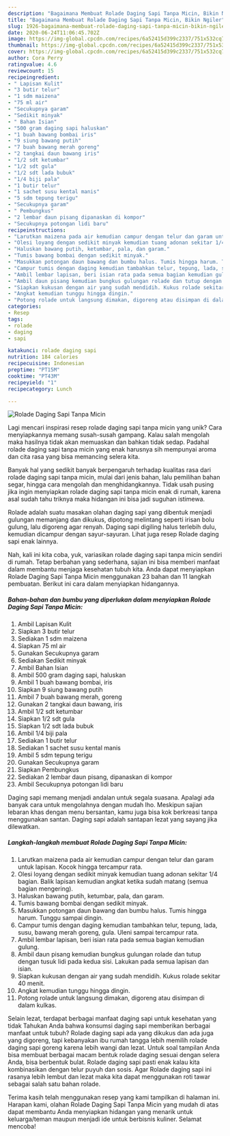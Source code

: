 ```yaml
---
description: "Bagaimana Membuat Rolade Daging Sapi Tanpa Micin, Bikin Ngiler"
title: "Bagaimana Membuat Rolade Daging Sapi Tanpa Micin, Bikin Ngiler"
slug: 1926-bagaimana-membuat-rolade-daging-sapi-tanpa-micin-bikin-ngiler
date: 2020-06-24T11:06:45.702Z
image: https://img-global.cpcdn.com/recipes/6a52415d399c2337/751x532cq70/rolade-daging-sapi-tanpa-micin-foto-resep-utama.jpg
thumbnail: https://img-global.cpcdn.com/recipes/6a52415d399c2337/751x532cq70/rolade-daging-sapi-tanpa-micin-foto-resep-utama.jpg
cover: https://img-global.cpcdn.com/recipes/6a52415d399c2337/751x532cq70/rolade-daging-sapi-tanpa-micin-foto-resep-utama.jpg
author: Cora Perry
ratingvalue: 4.6
reviewcount: 15
recipeingredient:
- " Lapisan Kulit"
- "3 butir telur"
- "1 sdm maizena"
- "75 ml air"
- "Secukupnya garam"
- "Sedikit minyak"
- " Bahan Isian"
- "500 gram daging sapi haluskan"
- "1 buah bawang bombai iris"
- "9 siung bawang putih"
- "7 buah bawang merah goreng"
- "2 tangkai daun bawang iris"
- "1/2 sdt ketumbar"
- "1/2 sdt gula"
- "1/2 sdt lada bubuk"
- "1/4 biji pala"
- "1 butir telur"
- "1 sachet susu kental manis"
- "5 sdm tepung terigu"
- "Secukupnya garam"
- " Pembungkus"
- "2 lembar daun pisang dipanaskan di kompor"
- "Secukupnya potongan lidi baru"
recipeinstructions:
- "Larutkan maizena pada air kemudian campur dengan telur dan garam untuk lapisan. Kocok hingga tercampur rata."
- "Olesi loyang dengan sedikit minyak kemudian tuang adonan sekitar 1/4 bagian. Balik lapisan kemudian angkat ketika sudah matang (semua bagian mengering)."
- "Haluskan bawang putih, ketumbar, pala, dan garam."
- "Tumis bawang bombai dengan sedikit minyak."
- "Masukkan potongan daun bawang dan bumbu halus. Tumis hingga harum. Tunggu sampai dingin."
- "Campur tumis dengan daging kemudian tambahkan telur, tepung, lada, susu, bawang merah goreng, gula. Uleni sampai tercampur rata."
- "Ambil lembar lapisan, beri isian rata pada semua bagian kemudian gulung."
- "Ambil daun pisang kemudian bungkus gulungan rolade dan tutup dengan tusuk lidi pada kedua sisi. Lakukan pada semua lapisan dan isian."
- "Siapkan kukusan dengan air yang sudah mendidih. Kukus rolade sekitar 40 menit."
- "Angkat kemudian tunggu hingga dingin."
- "Potong rolade untuk langsung dimakan, digoreng atau disimpan di dalam kulkas."
categories:
- Resep
tags:
- rolade
- daging
- sapi

katakunci: rolade daging sapi 
nutrition: 184 calories
recipecuisine: Indonesian
preptime: "PT15M"
cooktime: "PT43M"
recipeyield: "1"
recipecategory: Lunch

---
```



![Rolade Daging Sapi Tanpa Micin](https://img-global.cpcdn.com/recipes/6a52415d399c2337/751x532cq70/rolade-daging-sapi-tanpa-micin-foto-resep-utama.jpg)

Lagi mencari inspirasi resep rolade daging sapi tanpa micin yang unik? Cara menyiapkannya memang susah-susah gampang. Kalau salah mengolah maka hasilnya tidak akan memuaskan dan bahkan tidak sedap. Padahal rolade daging sapi tanpa micin yang enak harusnya sih mempunyai aroma dan cita rasa yang bisa memancing selera kita.

Banyak hal yang sedikit banyak berpengaruh terhadap kualitas rasa dari rolade daging sapi tanpa micin, mulai dari jenis bahan, lalu pemilihan bahan segar, hingga cara mengolah dan menghidangkannya. Tidak usah pusing jika ingin menyiapkan rolade daging sapi tanpa micin enak di rumah, karena asal sudah tahu triknya maka hidangan ini bisa jadi suguhan istimewa.

Rolade adalah suatu masakan olahan daging sapi yang dibentuk menjadi gulungan memanjang dan dikukus, dipotong melintang seperti irisan bolu gulung, lalu digoreng agar renyah. Daging sapi digiling halus terlebih dulu, kemudian dicampur dengan sayur-sayuran. Lihat juga resep Rolade daging sapi enak lainnya.


Nah, kali ini kita coba, yuk, variasikan rolade daging sapi tanpa micin sendiri di rumah. Tetap berbahan yang sederhana, sajian ini bisa memberi manfaat dalam membantu menjaga kesehatan tubuh kita. Anda dapat menyiapkan Rolade Daging Sapi Tanpa Micin menggunakan 23 bahan dan 11 langkah pembuatan. Berikut ini cara dalam menyiapkan hidangannya.

<!--inarticleads1-->

##### Bahan-bahan dan bumbu yang diperlukan dalam menyiapkan Rolade Daging Sapi Tanpa Micin:

1. Ambil  Lapisan Kulit
1. Siapkan 3 butir telur
1. Sediakan 1 sdm maizena
1. Siapkan 75 ml air
1. Gunakan Secukupnya garam
1. Sediakan Sedikit minyak
1. Ambil  Bahan Isian
1. Ambil 500 gram daging sapi, haluskan
1. Ambil 1 buah bawang bombai, iris
1. Siapkan 9 siung bawang putih
1. Ambil 7 buah bawang merah, goreng
1. Gunakan 2 tangkai daun bawang, iris
1. Ambil 1/2 sdt ketumbar
1. Siapkan 1/2 sdt gula
1. Siapkan 1/2 sdt lada bubuk
1. Ambil 1/4 biji pala
1. Sediakan 1 butir telur
1. Sediakan 1 sachet susu kental manis
1. Ambil 5 sdm tepung terigu
1. Gunakan Secukupnya garam
1. Siapkan  Pembungkus
1. Sediakan 2 lembar daun pisang, dipanaskan di kompor
1. Ambil Secukupnya potongan lidi baru


Daging sapi memang menjadi andalan untuk segala suasana. Apalagi ada banyak cara untuk mengolahnya dengan mudah lho. Meskipun sajian lebaran khas dengan menu bersantan, kamu juga bisa kok berkreasi tanpa menggunakan santan. Daging sapi adalah santapan lezat yang sayang jika dilewatkan. 

<!--inarticleads2-->

##### Langkah-langkah membuat Rolade Daging Sapi Tanpa Micin:

1. Larutkan maizena pada air kemudian campur dengan telur dan garam untuk lapisan. Kocok hingga tercampur rata.
1. Olesi loyang dengan sedikit minyak kemudian tuang adonan sekitar 1/4 bagian. Balik lapisan kemudian angkat ketika sudah matang (semua bagian mengering).
1. Haluskan bawang putih, ketumbar, pala, dan garam.
1. Tumis bawang bombai dengan sedikit minyak.
1. Masukkan potongan daun bawang dan bumbu halus. Tumis hingga harum. Tunggu sampai dingin.
1. Campur tumis dengan daging kemudian tambahkan telur, tepung, lada, susu, bawang merah goreng, gula. Uleni sampai tercampur rata.
1. Ambil lembar lapisan, beri isian rata pada semua bagian kemudian gulung.
1. Ambil daun pisang kemudian bungkus gulungan rolade dan tutup dengan tusuk lidi pada kedua sisi. Lakukan pada semua lapisan dan isian.
1. Siapkan kukusan dengan air yang sudah mendidih. Kukus rolade sekitar 40 menit.
1. Angkat kemudian tunggu hingga dingin.
1. Potong rolade untuk langsung dimakan, digoreng atau disimpan di dalam kulkas.


Selain lezat, terdapat berbagai manfaat daging sapi untuk kesehatan yang tidak Tahukan Anda bahwa konsumsi daging sapi memberikan berbagai manfaat untuk tubuh? Rolade daging sapi ada yang dikukus dan ada juga yang digoreng, tapi kebanyakan ibu rumah tangga lebih memilih rolade daging sapi goreng karena lebih wangi dan lezat. Untuk soal tampilan Anda bisa membuat berbagai macam bentuk rolade daging sesuai dengan selera Anda, bisa berbentuk bulat. Rolade daging sapi pasti enak kalau kita kombinasikan dengan telur puyuh dan sosis. Agar Rolade daging sapi ini rasanya lebih lembut dan lezat maka kita dapat menggunakan roti tawar sebagai salah satu bahan rolade. 

Terima kasih telah menggunakan resep yang kami tampilkan di halaman ini. Harapan kami, olahan Rolade Daging Sapi Tanpa Micin yang mudah di atas dapat membantu Anda menyiapkan hidangan yang menarik untuk keluarga/teman maupun menjadi ide untuk berbisnis kuliner. Selamat mencoba!
